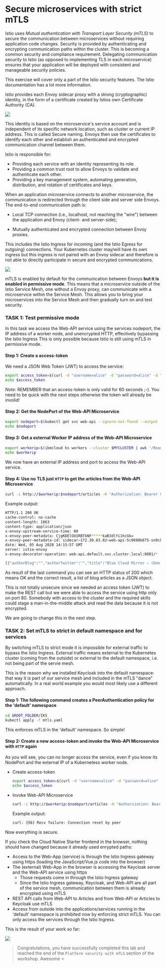 # Secure microservices with strict mTLS

Istio uses *Mutual authentication with Transport Layer Security (mTLS)* to secure the communication between microservices without requiring application code changes. Security is provided by authenticating and encrypting communication paths within the cluster. This is becoming a common security and compliance requirement. Delegating communication security to Istio (as opposed to implementing TLS in each microservice) ensures that your application will be deployed with consistent and manageable security policies.

This exercise will cover only a part of the Istio security features. The Istio documentation has a lot more information.

Istio provides each Envoy sidecar proxy with a strong (cryptographic) identity, in the form of a certificate created by Istios own Certificate Authority (CA).

![](../images/Istio-CA.png)

This identity is based on the microservice's service account and is independent of its specific network location, such as cluster or current IP address. This is called Secure naming. Envoys then use the certificates to identify each other and establish an authenticated and encrypted communication channel between them.

Istio is responsible for:

* Providing each service with an identity representing its role.
* Providing a common trust root to allow Envoys to validate and authenticate each other.
* Providing a key management system, automating generation, distribution, and rotation of certificates and keys.

When an application microservice connects to another microservice, the communication is redirected through the client side and server side Envoys. The end-to-end communication path is:

* Local TCP connection (i.e., localhost, not reaching the "wire") between the application and Envoy (client- and server-side);

* Mutually authenticated and encrypted connection between Envoy proxies.

This includes the Istio Ingress for incoming (and the Istio Egress for outgoing) connections. Your Kubernetes cluster may/will have its own ingress but this ingress is not paired with an Envoy sidecar and therefore is not able to directly participate in secure and encrypted communications.

![](../images/Istio-mTLS.png)

mTLS is enabled by default for the communication between Envoys **but it is enabled in permissive mode**. This means that a microservice outside of the Istio Service Mesh, one without a Envoy proxy, can communicate with a microservice within the Service Mesh. This allows you to bring your microservices into the Service Mesh and then gradually turn on and test security.

### **TASK 1: Test permissive mode**

In this task we access the Web-API service using the services nodeport, the IP address of a worker node, and unencrypted HTTP, effectively bypassing the Istio Ingress This is only possible because Istio is still using mTLS in permissive mode.

#### Step 1: Create a access-token

We need a JSON Web Token (JWT) to access the service:

```sh
export access_token=$(curl -d "username=alice" -d "password=alice" -d "grant_type=password" -d "client_id=frontend" https://$INGRESSURL/auth/realms/quarkus/protocol/openid-connect/token  | sed -n 's|.*"access_token":"\([^"]*\)".*|\1|p')
echo $access_token
```

_Note:_ REMEMBER that an access-token is only valid for 60 seconds ;-). You need to be quick with the next steps otherwise the token will already be involid!

#### Step 2: Get the NodePort of the Web-API Microservice

```sh
export nodeport=$(kubectl get svc web-api --ignore-not-found --output 'jsonpath={.spec.ports[*].nodePort}')
echo $nodeport
```

#### Step 3: Get a external Worker IP address of the Web-API Microservice

```sh
export workerip=$(ibmcloud ks workers --cluster $MYCLUSTER | awk '/Ready/ {print $2;exit;}')
echo $workerip
```

We now have an external IP address and port to access the Web-API service.

#### Step 4: Use no TLS just `HTTP` to get the articles from the Web-API Microservice

```sh
curl -i http://$workerip:$nodeport/articles -H "Authorization: Bearer $access_token"
```

Example output:

```sh
HTTP/1.1 200 OK
cache-control: no-cache
content-length: 1663
content-type: application/json
x-envoy-upstream-service-time: 60
x-envoy-peer-metadata: CjgKDElOU1RBTkNF*****kaB3dlYi1hcGk=
x-envoy-peer-metadata-id: sidecar~172.30.83.82~web-api-5c9698b875-sn9ck.default~default.svc.cluster.local
date: Wed, 05 Aug 2020 14:15:57 GMT
server: istio-envoy
x-envoy-decorator-operation: web-api.default.svc.cluster.local:8081/*

[{"authorBlog":"","authorTwitter":"","title":"Blue Cloud Mirror — (Don’t) Open The Doors!","url":"https://haralduebele.blog/2019/02/17/blue-cloud-mirror-dont-open-the-doors/"},{"authorBlog":"","authorTwitter":"","title":"Recent Java Updates from IBM","url":"http://heidloff.net/article/recent-java-updates-from-ibm"},******* "title":"Three awesome TensorFlow.js Models for Visual Recognition","url":"http://heidloff.net/article/tensorflowjs-visual-recognition"},{"authorBlog":"","authorTwitter":""]
```

As result of the last command you can see an HTTP status of 200 which means OK and the correct result, a list of blog articles as a JSON object.

This is not totally unsecure since we needed an access token (JWT) to make the REST call but we were able to access the service using http only on port 80. Somebody with access to the cluster and the required skills could stage a man-in-the-middle attack and read the data because it is not encrypted.

We are going to change this in the next step.

### **TASK 2: Set mTLS to strict in default namespace and for services**

By switching mTLS to strict mode it is impossible for external traffic to bypass the Istio Ingress. External traffic means external to the Kubernetes cluster (coming from the outside) or external to the default namespace, i.e. not being part of the servie mesh.

This is the reason why we installed Keycloak into the default namespace: that way it is part of our service mesh and included in the mTLS "dance" automatically. In a real world example you would most likely use a different approach.

#### Step 1: The following command creates a PeerAuthentication policy for the 'default' namespace

```sh
cd $ROOT_FOLDER/IKS
kubectl apply -f mtls.yaml
```

This enforces mTLS in the 'default' namespace. So simple!

#### Step 2: Create a new access-token and invoke the Web-API Microservice with `HTTP` again

As you will see, you can no longer access the service, even if you know its NodePort and the external IP of a Kubernetess worker node.

* Create access-token

  ```sh
  export access_token=$(curl -d "username=alice" -d "password=alice" -d "grant_type=password" -d "client_id=frontend" https://$INGRESSURL/auth/realms/quarkus/protocol/openid-connect/token  | sed -n 's|.*"access_token":"\([^"]*\)".*|\1|p')
  echo $access_token
  ```

* Invoke Web-API Microservice

  ```sh
  curl -i http://$workerip:$nodeport/articles -H "Authorization: Bearer $access_token"
  ```

  Example output:

  ```sh
  curl: (56) Recv failure: Connection reset by peer
  ```

Now everything is secure.

If you check the Cloud Native Starter frontend in the browser, nothing should have changed because it already used enrypted paths:

* Access to the Web-App (service) is through the Istio Ingress gateway using https (loading the JavaScript/Vue.js code into the browser)
* The (external) Web-App in the browser is accessing the Keycloak server and the Web-API service using https
  * Those requests come in through the Istio Ingress gateway
  * Since the Istio Ingress gateway, Keycloak, and Web-API are all part of the service mesh, communication between them is already encrypted using mTLS
* REST API calls from Web-API to Articles and from Web-API or Articles to Keycloak use mTLS
* Access from outside into the applications/services running in the 'default' namespace is prohibited now by enforcing strict mTLS. You can only access the services through the Istio Ingress.

This is the result of your work so far:

![](../images/IstioSecurityArchitecture.png)

> Congratulations, you have successfully completed this lab and reached the end of the `Platform security with mTLS` section of the workshop. Awesome :star:
